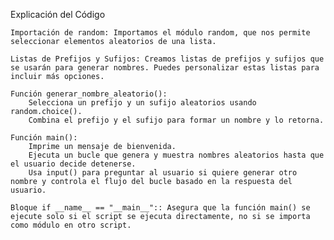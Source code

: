 Explicación del Código

    Importación de random: Importamos el módulo random, que nos permite seleccionar elementos aleatorios de una lista.

    Listas de Prefijos y Sufijos: Creamos listas de prefijos y sufijos que se usarán para generar nombres. Puedes personalizar estas listas para incluir más opciones.

    Función generar_nombre_aleatorio():
        Selecciona un prefijo y un sufijo aleatorios usando random.choice().
        Combina el prefijo y el sufijo para formar un nombre y lo retorna.

    Función main():
        Imprime un mensaje de bienvenida.
        Ejecuta un bucle que genera y muestra nombres aleatorios hasta que el usuario decide detenerse.
        Usa input() para preguntar al usuario si quiere generar otro nombre y controla el flujo del bucle basado en la respuesta del usuario.

    Bloque if __name__ == "__main__":: Asegura que la función main() se ejecute solo si el script se ejecuta directamente, no si se importa como módulo en otro script.
